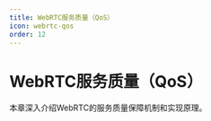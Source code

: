 ```yaml
---
title: WebRTC服务质量（QoS）
icon: webrtc-qos
order: 12
---
```


# WebRTC服务质量（QoS）

本章深入介绍WebRTC的服务质量保障机制和实现原理。
